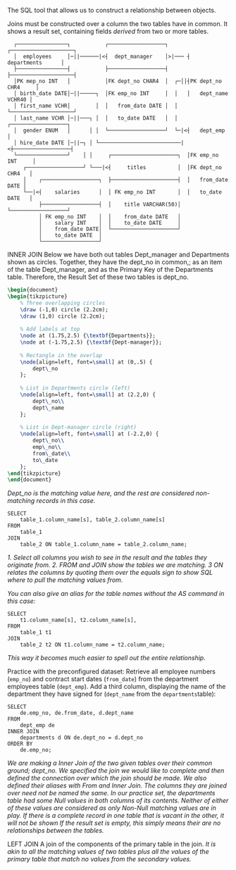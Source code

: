The SQL tool that allows us to construct a relationship between objects.

Joins must be constructed over a column the two tables have in common. It shows a result set, containing fields *derived* from two or more tables.

```
  ┌────────────────┐           ┌──────────────────┐      ┌────────────────────┐
  │  employees     │─||──────|<┤  dept_manager    │>|─── ┤   departments      │
  ├────────────────┤           ├──────────────────┤      ├────────────────────┤
  │PK mep_no INT   │           │FK dept_no CHAR4  │  ┌─││┤PK dept_no CHR4     │
  │ birth_date DATE│─||─────┐  │FK emp_no INT     │  │   │   dept_name VCHR40 │
  │ first_name VCHR│        │  │   from_date DATE │  │   └────────────────────┘
  │ last_name VCHR │─||───┐ │  │   to_date DATE   │  │   ┌──────────────────┐
  │  gender ENUM   │      │ │  └──────────────────┘  └─|<┤   dept_emp       │
  │ hire_date DATE │─||─┐ │ └──────────────────────────|<┼──────────────────┤
  └────────────────┘    │ │     ┌─────────────────────┐  │FK emp_no INT     │
     ┌──────────────────┘ └───|<┤     titles          │  │FK dept_no CHR4   │
     │    ┌──────────────────┐  ├─────────────────────┤  │   from_date DATE │
     └──|<┤    salaries      │  │ FK emp_no INT       │  │   to_date DATE   │
          ├──────────────────┤  │    title VARCHAR(50)│  └──────────────────┘
          │ FK emp_no INT    │  │    from_date DATE   │
          │    salary INT    │  │    to_date DATE     │
          │    from_date DATE│  └─────────────────────┘
          │    to_date DATE  │
		  └──────────────────┘
```


INNER JOIN
Below we have both out tables Dept_manager  and Departments shown as circles. Together, they have the dept_no in common,; as an item of the table Dept_manager, and as the Primary Key of the Departments table. Therefore, the Result Set of these two tables is dept_no.

```tikz
\begin{document}
\begin{tikzpicture}
    % Three overlapping circles
    \draw (-1,0) circle (2.2cm);
    \draw (1,0) circle (2.2cm);
    
    % Add labels at top
    \node at (1.75,2.5) {\textbf{Departments}};
    \node at (-1.75,2.5) {\textbf{Dept-manager}};
    
    % Rectangle in the overlap
    \node[align=left, font=\small] at (0,.5) {
        dept\_no
    };
    
    % List in Departments circle (left)
    \node[align=left, font=\small] at (2.2,0) {
        dept\_no\\
        dept\_name
    };
    
    % List in Dept-manager circle (right)  
    \node[align=left, font=\small] at (-2.2,0) {
        dept\_no\\
        emp\_no\\
        from\_date\\
        to\_date
    };
\end{tikzpicture}
\end{document}
```
*Dept_no is the matching value here, and the rest are considered non-matching records in this case.*

```mysql
SELECT 
	table_1.column_name[s], table_2.column_name[s]
FROM 
	table_1
JOIN 
	table_2 ON table_1.column_name = table_2.column_name;
```
*1. Select all columns you wish to see in the result and the tables they originate from. 2. FROM and JOIN show the tables we are matching. 3 ON relates the columns by quoting them over the equals sign to show SQL where to pull the matching values from.*

*You can also give an alias for the table names without the AS command in this case:*
```mysql
SELECT 
	t1.column_name[s], t2.column_name[s],
FROM 
	table_1 t1
JOIN 
	table_2 t2 ON t1.column_name = t2.column_name;
```
*This way it becomes much easier to spell out the entire relationship.*

Practice with the preconfigured dataset: Retrieve all employee numbers (`emp_no`) and contract start dates (`from_date`) from the department employees table (`dept_emp`). Add a third column, displaying the name of the department they have signed for (`dept_name` from the `departments`table):
```mysql
SELECT 
	de.emp_no, de.from_date, d.dept_name
FROM 
	dept_emp de
INNER JOIN 
	departments d ON de.dept_no = d.dept_no
ORDER BY 
	de.emp_no;
```
*We are making a Inner Join of the two given tables over their common ground; dept_no. We specified the join we would like to complete and then defined the connection over which the join should be made. We also defined their aliases with From and Inner Join. The columns they are joined over need not be named the same.*
	*In our practice set, the departments table had some Null values in both columns of its contents. Neither of either of these values are considered as only Non-Null matching values are in play. If there is a complete record in one table that is vacant in the other, it will not be shown*
			*If the result set is empty, this simply means their are no relationships between the tables.*

LEFT JOIN
A join of the components of the primary table in the join.
	*It is akin to all the matching values of two tables plus all the values of the primary table that match no values from the secondary values.*
